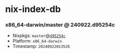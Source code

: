 # nix-index-db
### x86_64-darwin/master @ 240922.d95254c
- Nixpkgs: `master`@[`d95254c`](https://github.com/NixOS/nixpkgs/commit/d95254c8a0a328fcdebe274a2d0b8dba146d1ca9)
- Platform: `x86_64-darwin`
- Timestamp: `20240922013526`

